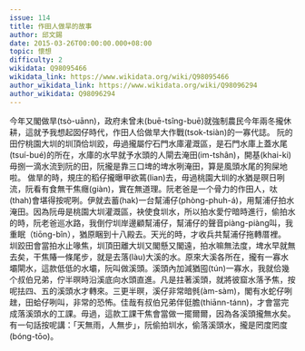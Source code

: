 ```yaml
---
issue: 114
title: 作田人做旱的故事
author: 邱文錫
date: 2015-03-26T00:00:00.000+08:00
topic: 懷想
difficulty: 2
wikidata: Q98095466
wikidata_link: https://www.wikidata.org/wiki/Q98095466
author_wikidata_link: https://www.wikidata.org/wiki/Q98096294
author_wikidata: Q98096294
---
```

今年又閣做旱(tsò-uānn)，政府未曾未(buē-tsîng-buē)就強制農民今年兩冬攏休耕，這就予我想起囡仔時代，作田人佮做旱大作戰(tsok-tsiàn)的一寡代誌。
阮的田佇桃園大圳的圳頂佮圳跤，毋過攏屬佇石門水庫灌溉區，是石門水庫上蓋水尾(tsuí-bué)的所在，水庫的水早就予水頭的人閘去淹田(im-tshân)，開基(khai-ki)毋捌一滴水流到阮的田，阮攏是靠三口埤的埤水咧淹田，算是風頭水尾的狗屎地啦。
做旱的時，規庄的稻仔攏曝甲欲蔫(lian)去，毋過桃園大圳的水猶是暝日咧流，阮看有食無干焦癮(giàn)，實在無道理。阮老爸是一个骨力的作田人，呔(thah)會堪得按呢咧。伊就去蓄(hak)一台幫浦仔(phòng-phuh-á)，用幫浦仔拍水淹田。因為阮毋是桃園大圳灌溉區，袂使食圳水，所以拍水愛佇暗時進行，偷拍水的時，阮老爸巡水路，我倒佇圳岸邊顧幫浦仔，幫浦仔的聲音piàng-piàng叫，我重眠（tiōng-bîn），猶原睏到十八殿去。天光的時，才收兵共幫浦仔拖轉厝裡。
圳跤田會當拍水止喙焦，圳頂田離大圳又閣懸又閣遠，拍水嘛無法度，埤水早就無去矣，干焦賰一條尾步，就是去落(làu)大溪的水。原來大溪各所在，攏有一寡水壩閘水，這款低低的水壩，阮叫做溪頭。溪頭內加減猶囤(tún)一寡水，我就佮幾个叔伯兄弟，佇半暝時沿溪底向水頭直進。凡是拄著溪頭，就將彼窟水落予焦，按呢抾四、五的溪頭水才轉來。三更半暝，溪仔非常暗毿(àm-sàm)，閣有水蛇仔咧趖，田蛤仔咧叫，非常的恐怖。佳哉有叔伯兄弟伴侹膽(thiānn-tánn)，才會當完成落溪頭水的工課。毋過，這款工課干焦會當做一擺爾爾，因為各溪頭攏無水矣。
有一句話按呢講：「天無雨，人無步」，阮偷拍圳水，偷落溪頭水，攏是罔度罔度(bóng-tōo)。
